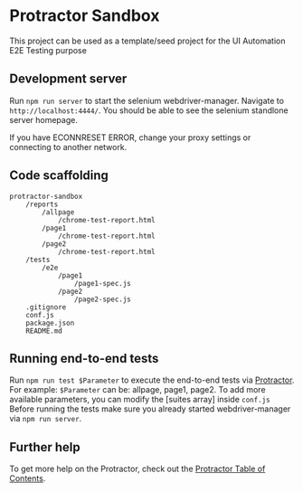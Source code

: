 # Protractor Sandbox

This project can be used as a template/seed project for the UI Automation E2E Testing purpose

## Development server

Run `npm run server` to start the selenium webdriver-manager. Navigate to `http://localhost:4444/`. You should be able to see the selenium standlone server homepage.

If you have ECONNRESET ERROR, change your proxy settings or connecting to another network.

## Code scaffolding
```
protractor-sandbox
    /reports
        /allpage
            /chrome-test-report.html
        /page1
            /chrome-test-report.html
        /page2
            /chrome-test-report.html
    /tests
        /e2e
            /page1
                /page1-spec.js
            /page2
                /page2-spec.js
    .gitignore
    conf.js
    package.json
    README.md
```

## Running end-to-end tests

Run `npm run test $Parameter` to execute the end-to-end tests via [Protractor](http://www.protractortest.org/).
For example: `$Parameter` can be: allpage, page1, page2.
To add more available parameters, you can modify the [suites array] inside `conf.js`
Before running the tests make sure you already started webdriver-manager via `npm run server`.

## Further help

To get more help on the Protractor, check out the [Protractor Table of Contents](http://www.protractortest.org/#/toc).
